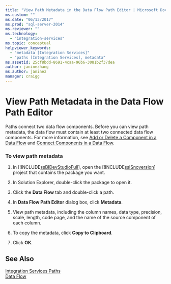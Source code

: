 ```yaml
---
title: "View Path Metadata in the Data Flow Path Editor | Microsoft Docs"
ms.custom: ""
ms.date: "06/13/2017"
ms.prod: "sql-server-2014"
ms.reviewer: ""
ms.technology: 
  - "integration-services"
ms.topic: conceptual
helpviewer_keywords: 
  - "metadata [Integration Services]"
  - "paths [Integration Services], metadata"
ms.assetid: 25cf8bdd-8691-4caa-96b6-3081b2f37dea
author: janinezhang
ms.author: janinez
manager: craigg
---
```

# View Path Metadata in the Data Flow Path Editor
  Paths connect two data flow components. Before you can view path metadata, the data flow must contain at least two connected data flow components. For more information, see [Add or Delete a Component in a Data Flow](data-flow/add-or-delete-a-component-in-a-data-flow.md) and [Connect Components in a Data Flow](data-flow/connect-components-in-a-data-flow.md).  
  
### To view path metadata  
  
1.  In [!INCLUDE[ssBIDevStudioFull](../includes/ssbidevstudiofull-md.md)], open the [!INCLUDE[ssISnoversion](../includes/ssisnoversion-md.md)] project that contains the package you want.  
  
2.  In Solution Explorer, double-click the package to open it.  
  
3.  Click the **Data Flow** tab and double-click a path.  
  
4.  In **Data Flow Path Editor** dialog box, click **Metadata**.  
  
5.  View path metadata, including the column names, data type, precision, scale, length, code page, and the name of the source component of each column.  
  
6.  To copy the metadata, click **Copy to Clipboard**.  
  
7.  Click **OK**.  
  
## See Also  
 [Integration Services Paths](data-flow/integration-services-paths.md)   
 [Data Flow](data-flow/data-flow.md)  
  
  
